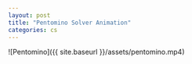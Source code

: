 ```yaml
---
layout: post
title: "Pentomino Solver Animation"
categories: cs
---
```

![Pentomino]({{ site.baseurl }}/assets/pentomino.mp4)              
